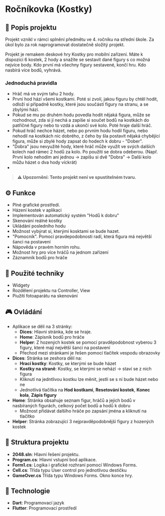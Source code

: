 # Ročníkovka (Kostky)

## 📜 Popis projektu

Projekt vznikl v rámci splnění předmětu ve 4. ročníku na střední škole. Za úkol bylo za rok naprogramovat dostatečně složitý projekt.

Projekt je remakem deskové hry Kostky pro mobilní zařízení. Máte k dispozici 6 kostek, 2 hody a snažíte se sestavit dané figury s co možná nejvíce body. Kdo první má všechny figury sestavené, končí hru. Kdo nasbírá více bodů, vyhrává.

### Jednoduchá pravidla
- Hráč má ve svým tahu 2 hody.
- První hod hází všemi kostkami. Poté si zvolí, jakou figuru by chtěl hodit, odloží si případně kostky, které jsou součástí figury na stranu, a se zbylými hází.
- Pokud se mu po druhém hodu povedla hodit nějaká figura, může se rozhodnout, zda si jí nechá a zapíše si součet bodů na kostkách do patřičné figury nebo to vzdá a ukončí své kolo. Poté hraje další hráč.
- Pokud hráč nechce házet, nebo po prvním hodu hodil figuru, nebo nehodil na kostkách nic dobrého, z čeho by šla postavit nějaká chybějící figura, může si zbylé hody zapsat do hodech k dobru - "Dober".
- "Dobra" jsou nevyužité hody, které hráč může využít ve svých dalších kolech nad rámec 2 hodů za kolo. Po použití se dobra odeberou.  (Např. První kolo nehodím ani jednou -> zapíšu si dvě "Dobra" -> Další kolo můžu házet o dva hody víckrát)
- 
> **⚠️ Upozornění: Tento projekt není ve spustitelném tvaru.**

## ⚙️ Funkce

- Plné grafické prostředí.
- Házení kostek v aplikaci
- Implementován automatický systém "Hodů k dobru"
- Skenování reálné kostky
- Ukládání posledního hodu
- Možnost vybýrat si, kterými kosktami se bude hazet.
- "Pomocník". Pomocí pravdepodobnosti radí, která figura má největší šanci na postavení
- Nápověda v pravém horním rohu.
- Možnost hry pro více hráčů na jednom zařízení
- Záznamník bodů pro hráče

## 🧠 Použité techniky

- Widgety
- Rozdělení projektu na Controller, View
- Piužití fotoaparátu na skenování
  
## 🎮 Ovládání
- Aplikace se dělí na 3 stránky:
  - **Dices**: Hlavni stránka, kde se hraje.
  - **Home**: Zápisník bodů pro hráče
  - **Helper**: Z hozených kostek se pomocí pravděpodobnost vyberou 3 figury, které mají největší šanci na postavení
  - Přechod mezi stránkami je řešen pomocí tlačítek vespodu obrazovky
- **Dices**: Stránka se zeshora dělí na:
   - **Hrací kostky**: Kostky, se kterými se bude házet
   - **Kostky na straně**: Kostky, se kterými se nehází -> staví se z nich figura
   - Kliknutí na jedntlivou kostku lze měnit, jestli se s ní bude házet nebo ne
   - Jednotlivá tlačítka na **Hod kostkami**, **Resetování kostek**, **Konec kola**, **Zápis figury**
- **Home**: Stránka obsahuje seznam figur, hráčů a jejich bodů v nasbíraných figurách, celkový počet bodů a hodů k dobru
  - Možnost přidávat dalšího hráče po zapsání jména a kliknutí na tlačítko
- **Helper**: Stránka zobrazující 3 nejpravděpodobnější figury z hozených kostek

## 📂 Struktura projektu

- **2048.sln**: Hlavní řešení projektu.
- **Program.cs**: Hlavní vstupní bod aplikace.
- **Form1.cs**: Logika i grafické rozhraní pomocí Windows Forms.
- **Cell.cs**: Třída typu User control pro jednotlivou destičku
- **GameOver.cs** Třída typu Windows Forms. Okno konce hry.

## 🚀 Technologie

- **Dart**: Programovací jazyk
- **Flutter**: Programovací prostředí


